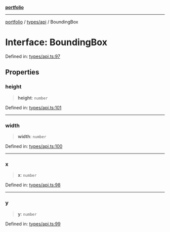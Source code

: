 [**portfolio**](../../../README.md)

***

[portfolio](../../../modules.md) / [types/api](../README.md) / BoundingBox

# Interface: BoundingBox

Defined in: [types/api.ts:97](https://github.com/tnorlund/Portfolio/blob/c4c57e742815fcdb6beb07c8f8af326a7927a3f2/portfolio/types/api.ts#L97)

## Properties

### height

> **height**: `number`

Defined in: [types/api.ts:101](https://github.com/tnorlund/Portfolio/blob/c4c57e742815fcdb6beb07c8f8af326a7927a3f2/portfolio/types/api.ts#L101)

***

### width

> **width**: `number`

Defined in: [types/api.ts:100](https://github.com/tnorlund/Portfolio/blob/c4c57e742815fcdb6beb07c8f8af326a7927a3f2/portfolio/types/api.ts#L100)

***

### x

> **x**: `number`

Defined in: [types/api.ts:98](https://github.com/tnorlund/Portfolio/blob/c4c57e742815fcdb6beb07c8f8af326a7927a3f2/portfolio/types/api.ts#L98)

***

### y

> **y**: `number`

Defined in: [types/api.ts:99](https://github.com/tnorlund/Portfolio/blob/c4c57e742815fcdb6beb07c8f8af326a7927a3f2/portfolio/types/api.ts#L99)
